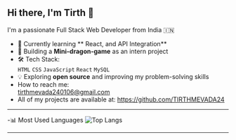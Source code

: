 ## Hi there, I'm Tirth 👋

 
I'm a passionate Full Stack Web Developer from India 🇮🇳

- 🌱 Currently learning ** React, and API Integration**
- 💼 Building a **Mini-dragon-game** as an intern project
- 🛠️ Tech Stack:  
   `HTML` `CSS` `JavaScript` `React`  `MySQL`  
- 💡 Exploring **open source** and improving my problem-solving skills
- How to reach me:  
  tirthmevada240106@gmail.com
- All of my projects are available at:
   https://github.com/TIRTHMEVADA24
  
---

-📊 Most Used Languages
![Top Langs](https://github-readme-stats.vercel.app/api/top-langs/?username=TIRTHMEVADA24&layout=compact&theme=tokyonight)

---
